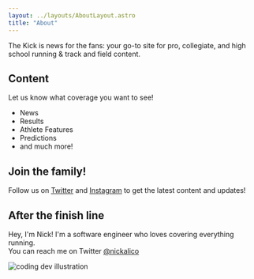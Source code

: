 ```yaml
---
layout: ../layouts/AboutLayout.astro
title: "About"
---
```


The Kick is news for the fans: your go-to site for pro, collegiate, and high school running & track and field content.

## Content

Let us know what coverage you want to see!

- News
- Results
- Athlete Features
- Predictions
- and much more!

## Join the family!

Follow us on [Twitter](https://twitter.com/thekick_run) and [Instagram](https://instagram.com/thekick.run) to get the latest content and updates!

## After the finish line

Hey, I'm Nick! I'm a software engineer who loves covering everything running.
<br>
You can reach me on Twitter [@nickalico](https://twitter.com/nickalico)

<div>
  <img src="/profile.png" class="sm:w-1/2 mx-auto" alt="coding dev illustration">
</div>
